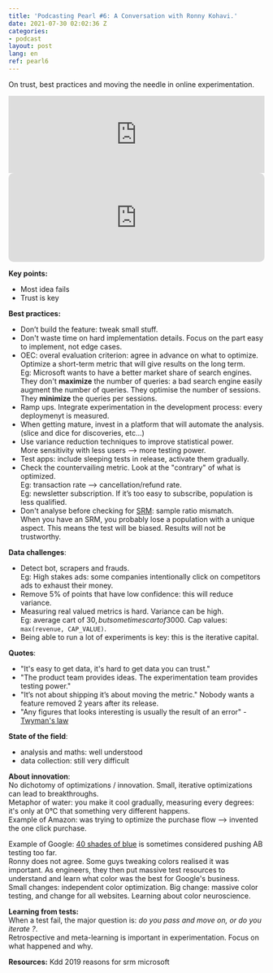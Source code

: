 ```yaml
---
title: 'Podcasting Pearl #6: A Conversation with Ronny Kohavi.'
date: 2021-07-30 02:02:36 Z
categories:
- podcast
layout: post
lang: en
ref: pearl6
---
```


On trust, best practices and moving the needle in online experimentation.

<iframe src="https://open.spotify.com/embed/episode/4d3Prnlc0VIf6dQSdWdGmb" width="100%" style="max-width:660px" height="152" frameBorder="0" allowtransparency="true" allow="encrypted-media"></iframe>
<iframe src="https://embed.podcasts.apple.com/us/podcast/conversation-ronny-kohavi-ex-airbnb-microsoft-amazon/id1574474152?i=1000527341014&amp;itsct=podcast_box_player&amp;itscg=30200&amp;ls=1&amp;theme=light" height="175px" frameborder="0" sandbox="allow-forms allow-popups allow-same-origin allow-scripts allow-top-navigation-by-user-activation" allow="autoplay *; encrypted-media *;" style="width: 100%; max-width: 660px; overflow: hidden; border-radius: 10px; background: transparent;"></iframe>

**Key points:** 
- Most idea fails
- Trust is key

**Best practices:**
- Don’t build the feature: tweak small stuff.
- Don't waste time on hard implementation details. Focus on the part easy to implement, not edge cases. 
- OEC: overal evaluation criterion: agree in advance on what to optimize. Optimize a short-term metric that will give results on the long term.  
Eg: Microsoft wants to have a better market share of search engines. They don't **maximize** the number of queries: a bad search engine easily augment the  number of queries. They optimise the number of sessions. They **minimize** the queries per sessions.
- Ramp ups. Integrate experimentation in the development process: every deploymenyt is measured. 
- When getting mature, invest in a platform that will automate the analysis. (slice and dice for discoveries, etc...)
- Use variance reduction techniques to improve statistical power.  
More sensitivity with less users --> more testing power.
- Test apps: include sleeping tests in release, activate them gradually.
- Check the countervailing metric. Look at the "contrary" of what is optimized.  
Eg: transaction rate --> cancellation/refund rate.  
Eg: newsletter subscription. If it’s too easy to subscribe, population is less qualified.
- Don't analyse before checking for [SRM](https://exp-platform.com/Documents/2019_KDDFabijanGupchupFuptaOmhoverVermeerDmitriev.pdf): sample ratio mismatch.  
When you have an SRM, you probably lose a population with a unique aspect. This means the test will be biased. Results will not be trustworthy. 

**Data challenges**: 
- Detect bot, scrapers and frauds.   
Eg: High stakes ads: some companies intentionally click on competitors ads to exhaust their money.
- Remove 5% of points that have low confidence: this will reduce variance.
- Measuring real valued metrics is hard. Variance can be high.  
Eg: average cart of 30$, but sometimes cart of 3000$. Cap values: `max(revenue, CAP_VALUE)`.
- Being able to run a lot of experiments is key: this is the iterative capital.  


**Quotes**:
- "It's easy to get data, it's hard to get data you can trust."
- "The product team provides ideas. The experimentation team provides testing power."
- "It’s not about shipping it’s about moving the metric."
Nobody wants a feature removed 2 years after its release.
- "Any figures that looks interesting is usually the result of an error" - [Twyman's law](https://en.wikipedia.org/wiki/Twyman%27s_law) 

**State of the field**:
- analysis and maths: well understood
- data collection: still very difficult  

**About innovation**:  
No dichotomy of optimizations / innovation.
Small, iterative optimizations can lead to breakthroughs.  
Metaphor of water: you make it cool gradually, measuring every degrees: it's only at 0°C that something very different happens.  
Example of Amazon: was trying to optimize the purchase flow --> invented the one click purchase.

Example of Google:
[40 shades of blue](https://www.theguardian.com/technology/2014/feb/05/why-google-engineers-designers) is sometimes considered pushing AB testing too far.    
Ronny does not agree. Some guys tweaking colors realised it was important.
As engineers, they then put massive test resources to understand and learn what color was the best for Google's business.  
Small changes: independent color optimization. Big change: massive color testing, and change for all websites. Learning about color neuroscience. 

**Learning from tests:**  
When a test fail, the major question is: *do you pass and move on, or do you iterate ?*.  
Retrospective and meta-learning is important in experimentation.
Focus on what happened and why. 

**Resources:**
Kdd 2019 reasons for srm microsoft
